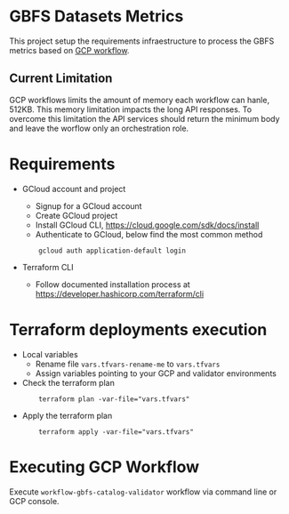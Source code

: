 # GBFS Datasets Metrics

This project setup the requirements infraestructure to process the GBFS metrics based on [GCP workflow](https://cloud.google.com/workflows).

## Current Limitation

GCP workflows limits the amount of memory each workflow can hanle, 512KB. This memory limitation impacts the long API responses. 
To overcome this limitation the API services should return the minimum body and leave the worflow only an orchestration role.

# Requirements 

- GCloud account and project
    - Signup for a GCloud account
    - Create GCloud project
    - Install GCloud CLI, https://cloud.google.com/sdk/docs/install
    - Authenticate to GCloud, below find the most common method
    ```
        gcloud auth application-default login
    ```

- Terraform CLI
    - Follow documented installation process at https://developer.hashicorp.com/terraform/cli

# Terraform deployments execution

- Local variables 
    - Rename file `vars.tfvars-rename-me` to `vars.tfvars`
    - Assign variables pointing to your GCP and validator environments
- Check the terraform plan
    ```
        terraform plan -var-file="vars.tfvars"
    ```
- Apply the terraform plan
    ```
        terraform apply -var-file="vars.tfvars"
    ```

# Executing GCP Workflow

Execute `workflow-gbfs-catalog-validator` workflow via command line or GCP console.